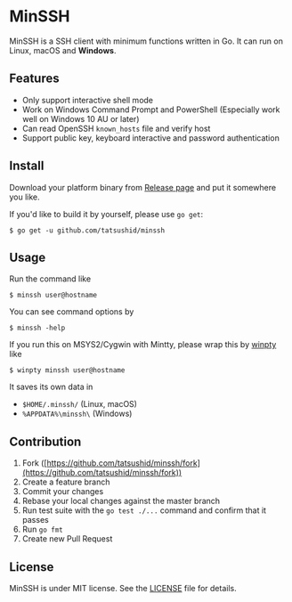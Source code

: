 MinSSH
======

MinSSH is a SSH client with minimum functions written in Go. It can run on
Linux, macOS and __Windows__.

## Features

- Only support interactive shell mode
- Work on Windows Command Prompt and PowerShell (Especially work well on
  Windows 10 AU or later)
- Can read OpenSSH `known_hosts` file and verify host
- Support public key, keyboard interactive and password authentication

## Install

Download your platform binary from
[Release page](https://github.com/tatsushid/minssh/releases) and put it
somewhere you like.

If you'd like to build it by yourself, please use `go get`:

```shellsession
$ go get -u github.com/tatsushid/minssh
```

## Usage

Run the command like

```shellsession
$ minssh user@hostname
```

You can see command options by

```shellsession
$ minssh -help
```

If you run this on MSYS2/Cygwin with Mintty, please wrap this by
[winpty](https://github.com/rprichard/winpty) like

```shellsession
$ winpty minssh user@hostname
```

It saves its own data in

- `$HOME/.minssh/` (Linux, macOS)
- `%APPDATA%\minssh\` (Windows)

## Contribution

1. Fork ([https://github.com/tatsushid/minssh/fork](https://github.com/tatsushid/minssh/fork))
2. Create a feature branch
3. Commit your changes
4. Rebase your local changes against the master branch
5. Run test suite with the `go test ./...` command and confirm that it passes
6. Run `go fmt`
7. Create new Pull Request

## License

MinSSH is under MIT license. See the [LICENSE](./LICENSE) file for details.
